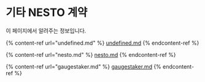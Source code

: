# 기타 NESTO 계약

이 페이지에서 알려주는 정보입니다.

{% content-ref url="undefined.md" %}
[undefined.md](undefined.md)
{% endcontent-ref %}

{% content-ref url="nesto.md" %}
[nesto.md](nesto.md)
{% endcontent-ref %}

{% content-ref url="gaugestaker.md" %}
[gaugestaker.md](gaugestaker.md)
{% endcontent-ref %}
